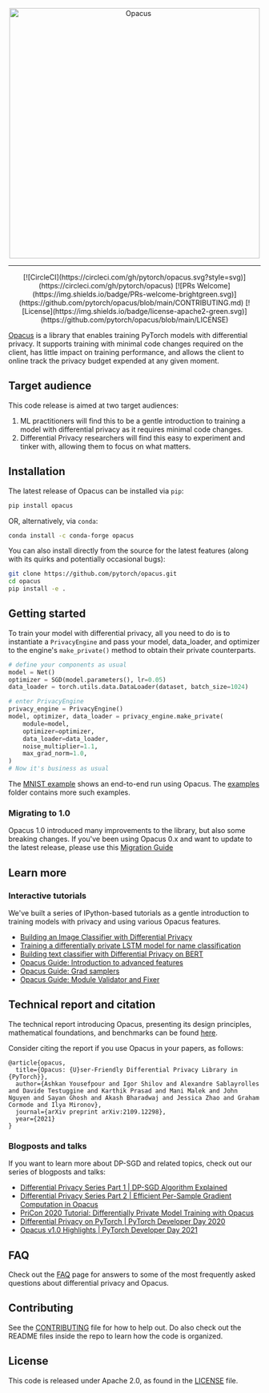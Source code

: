 <p align="center"><img src="https://github.com/pytorch/opacus/blob/main/website/static/img/opacus_logo.svg" alt="Opacus" width="500"/></p>

<hr/>

<p align="center">
  [![CircleCI](https://circleci.com/gh/pytorch/opacus.svg?style=svg)](https://circleci.com/gh/pytorch/opacus)
  [![PRs Welcome](https://img.shields.io/badge/PRs-welcome-brightgreen.svg)](https://github.com/pytorch/opacus/blob/main/CONTRIBUTING.md)
  [![License](https://img.shields.io/badge/license-apache2-green.svg)](https://github.com/pytorch/opacus/blob/main/LICENSE)
</p>

[Opacus](https://opacus.ai) is a library that enables training PyTorch models with differential privacy.
It supports training with minimal code changes required on the client, has little impact on training performance, and allows the client to online track the privacy budget expended at any given moment.

## Target audience
This code release is aimed at two target audiences:
1. ML practitioners will find this to be a gentle introduction to training a model with differential privacy as it requires minimal code changes.
2. Differential Privacy researchers will find this easy to experiment and tinker with, allowing them to focus on what matters.


## Installation
The latest release of Opacus can be installed via `pip`:
```bash
pip install opacus
```
OR, alternatively, via `conda`:
```bash
conda install -c conda-forge opacus
```

You can also install directly from the source for the latest features (along with its quirks and potentially occasional bugs):
```bash
git clone https://github.com/pytorch/opacus.git
cd opacus
pip install -e .
```

## Getting started
To train your model with differential privacy, all you need to do is to instantiate a `PrivacyEngine` and pass your model, data_loader, and optimizer to the engine's `make_private()` method to obtain their private counterparts.

```python
# define your components as usual
model = Net()
optimizer = SGD(model.parameters(), lr=0.05)
data_loader = torch.utils.data.DataLoader(dataset, batch_size=1024)

# enter PrivacyEngine
privacy_engine = PrivacyEngine()
model, optimizer, data_loader = privacy_engine.make_private(
    module=model,
    optimizer=optimizer,
    data_loader=data_loader,
    noise_multiplier=1.1,
    max_grad_norm=1.0,
)
# Now it's business as usual
```

The [MNIST example](https://github.com/pytorch/opacus/tree/main/examples/mnist.py) shows an end-to-end run using Opacus. The [examples](https://github.com/pytorch/opacus/tree/main/examples/) folder contains more such examples.

### Migrating to 1.0

Opacus 1.0 introduced many improvements to the library, but also some breaking changes.
If you've been using Opacus 0.x and want to update to the latest release,
please use this [Migration Guide](https://github.com/pytorch/opacus/blob/main/Migration_Guide.md)


## Learn more

### Interactive tutorials

We've built a series of IPython-based tutorials as a gentle introduction to training models
with privacy and using various Opacus features.

- [Building an Image Classifier with Differential Privacy](https://github.com/pytorch/opacus/blob/main/tutorials/building_image_classifier.ipynb)
- [Training a differentially private LSTM model for name classification](https://github.com/pytorch/opacus/blob/main/tutorials/building_lstm_name_classifier.ipynb)
- [Building text classifier with Differential Privacy on BERT](https://github.com/pytorch/opacus/blob/main/tutorials/building_text_classifier.ipynb)
- [Opacus Guide: Introduction to advanced features](https://github.com/pytorch/opacus/blob/main/tutorials/intro_to_advanced_features.ipynb)
- [Opacus Guide: Grad samplers](https://github.com/pytorch/opacus/blob/main/tutorials/guide_to_grad_sampler.ipynb)
- [Opacus Guide: Module Validator and Fixer](https://github.com/pytorch/opacus/blob/main/tutorials/guide_to_module_validator.ipynb)

## Technical report and citation
The technical report introducing Opacus, presenting its design principles, mathematical foundations, and benchmarks can be found [here](https://arxiv.org/abs/2109.12298).

Consider citing the report if you use Opacus in your papers, as follows:
```
@article{opacus,
  title={Opacus: {U}ser-Friendly Differential Privacy Library in {PyTorch}},
  author={Ashkan Yousefpour and Igor Shilov and Alexandre Sablayrolles and Davide Testuggine and Karthik Prasad and Mani Malek and John Nguyen and Sayan Ghosh and Akash Bharadwaj and Jessica Zhao and Graham Cormode and Ilya Mironov},
  journal={arXiv preprint arXiv:2109.12298},
  year={2021}
}
```

### Blogposts and talks

If you want to learn more about DP-SGD and related topics, check out our series of blogposts and talks:

- [Differential Privacy Series Part 1 | DP-SGD Algorithm Explained](https://medium.com/pytorch/differential-privacy-series-part-1-dp-sgd-algorithm-explained-12512c3959a3)
- [Differential Privacy Series Part 2 | Efficient Per-Sample Gradient Computation in Opacus](https://medium.com/pytorch/differential-privacy-series-part-2-efficient-per-sample-gradient-computation-in-opacus-5bf4031d9e22)
- [PriCon 2020 Tutorial: Differentially Private Model Training with Opacus](https://www.youtube.com/watch?v=MWPwofiQMdE&list=PLUNOsx6Az_ZGKQd_p4StdZRFQkCBwnaY6&index=52)
- [Differential Privacy on PyTorch | PyTorch Developer Day 2020](https://www.youtube.com/watch?v=l6fbl2CBnq0)
- [Opacus v1.0 Highlights | PyTorch Developer Day 2021](https://www.youtube.com/watch?v=U1mszp8lzUI)


## FAQ
Check out the [FAQ](https://opacus.ai/docs/faq) page for answers to some of the most frequently asked questions about differential privacy and Opacus.

## Contributing
See the [CONTRIBUTING](https://github.com/pytorch/opacus/tree/main/CONTRIBUTING.md) file for how to help out.
Do also check out the README files inside the repo to learn how the code is organized.

## License
This code is released under Apache 2.0, as found in the [LICENSE](https://github.com/pytorch/opacus/tree/main/LICENSE) file.

